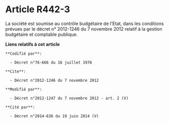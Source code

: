 # Article R442-3

La société est soumise au contrôle budgétaire de l'Etat, dans les conditions prévues par le décret n° 2012-1246 du 7 novembre
2012 relatif à la gestion budgétaire et comptable publique.

**Liens relatifs à cet article**

	**Codifié par**:

	  - Décret n°76-666 du 16 juillet 1976

	**Cite**:

	  - Décret n°2012-1246 du 7 novembre 2012

	**Modifié par**:

	  - Décret n°2012-1247 du 7 novembre 2012 - art. 2 (V)

	**Cité par**:

	  - Décret n°2014-636 du 19 juin 2014 (V)
